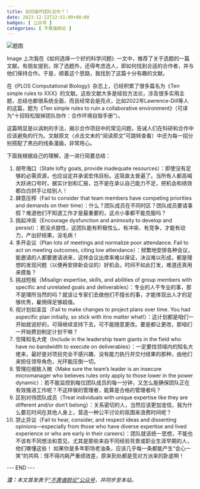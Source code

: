 ```yaml
---
title: 如何破坏团队合作？！
date: 2023-12-22T22:51:00+08:00
badges: [ 公众号 ]
categories: [ 不靠谱颜论 ]
---
```


<div class="p-3 text-center">
  <img class="img-fluid" src="/images/2023/1222/01.png" alt="题图" style="max-width:640px">
</div>

Image
上次我在《如何选择一个好的科学问题》一文中，推荐了关于选题的一篇文献。有朋友提到，除了选题外，还得考虑选人，即如何找到合适的合作者，并与他们保持合作。于是，顺着这个思路，我找到了这篇十分有趣的文献。

在《PLOS Computational Biology》杂志上，已经积累了很多篇名为《Ten simple rules to XXX》的文献。这些文献大多是经验方法论，涉及很多实用主题，总结也都很系统全面，而且经常会是亮点，比如2022年Lawrence-Dill等人的这篇，题为《Ten simple rules to ruin a collaborative environment》（可译为“十招轻松毁掉团队协作：合作环境自毁手册”）。

这篇明显是以讽刺的手法，揭示合作项目中的常见问题，告诫人们在科研和合作中应该避免的行为。文献原文（点击文末的“阅读原文”可跳转查看）中还为每一招分别搭配了黑白的线条漫画，非常用心。

下面我根据自己的理解，逐一进行简要总结：

1. 胡夸海口（State lofty goals, provide inadequate resources）：即使没有足够的必需资源，也应设定并承诺宏伟目标。这简直太普遍了。当所有人都高喊大跃进口号时，据实计划和汇报，岂不是在承认自己能力不足，把机会和绩效都白白拱手让给别人！
2. 肆意压榨（Fail to consider that team members have competing priorities and demands on their time）：什么？团队成员在不同时区？团队成员要请事假？难道他们不知道工作才是最重要的，这点小事都不能克服吗？
3. 挑起冲突（Encourage dysfunction and animosity to develop and persist）：若没点狼性，这团队能有积极性么，有冲突、有竞争，才能有动力，产出好结果，没毛病！
4. 多开会议（Plan lots of meetings and normalize poor attendance. Fail to act on meeting outcomes, citing low attendance）：频繁地安排各种会议，能邀请的人都要邀请进来，这样会议出席率难以保证，决议难以形成，都是理想的发现问题（以便再安排新会议的）好机会。时间不如此打发，难道还真用来摸鱼？
5. 挑战短板（Misalign expertise, skills, and abilities of group members with specific and unrelated goals and deliverables）：专业的人干专业的事，那不是理所当然的吗？就该让专家们去做他们不擅长的事，才能体现出人才的足够优秀，雇佣得足够超值。
6. 视计划如圣旨（Fail to make changes to project plans over time. You had aspecific plan initially, so stick with itno matter what!）：这计划都是咱们一开始就说好的，可得继续坚持下去，可不能随意更改。要是都让更改，那咱们一开始费劲制定计划干嘛？
7. 空降知名大佬（Include in the leadership team giants in the field who have no bandwidth to execute on deliverables）：一定要找领域内的知名大佬来，最好是对项目完全不感兴趣、没有能力执行并交付结果的那种，由他们来担任领导角色，光环能压倒一切。
8. 管理应细致入微（Make sure the team’s leader is an insecure micromanager who believes rules only apply to those lower in the power dynamic）：若不能监控到每位团队成员的每一分钟，又怎么能确保团队正在有效推进工作呢？不这样做的管理者，能算是合格的管理者吗？
9. 区别对待团队成员（Treat individuals with unique expertise like they are different and/or don’t belong）：关系密切的人，当然应该更加宠信，我为什么要花时间在其他人身上，营造一种公平讨论的氛围来浪费时间呢？
10. 禁止异议（Fail to hear, consider, and respect ideas and dissenting opinions—especially from those who have diverse expertise and lived experience or who are early in their careers）：团队就该统一思想，不能也不该有不同想法和意见，尤其是那些来自不同经验背景或职业生涯早期的人，他们哪懂这些！
如果你是多年职场老油条，应该几乎每一条都能产生“会心一笑”的共鸣：怪不得内耗严重绩效差，原来到处都是竞对方派来的卧底啊！

<div class="p-5 text-center">--- END ---</div>

<i><b>注：</b>本文首发表于[“不靠谱颜论”公众号](https://mp.weixin.qq.com/s/sczQOaZo3wtAc5bvfFuoHA)，并同步至本站。</i>
